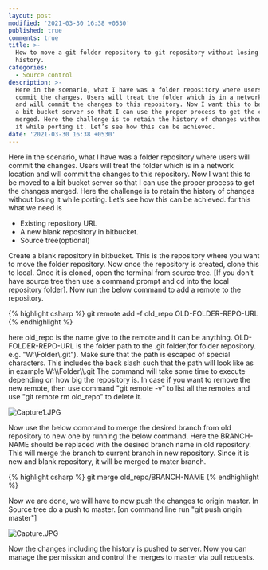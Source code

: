 ```yaml
---
layout: post
modified: '2021-03-30 16:38 +0530'
published: true
comments: true
title: >-
  How to move a git folder repository to git repository without losing the
  history.
categories:
  - Source control
description: >-
  Here in the scenario, what I have was a folder repository where users will
  commit the changes. Users will treat the folder which is in a network location
  and will commit the changes to this repository. Now I want this to be moved to
  a bit bucket server so that I can use the proper process to get the changes
  merged. Here the challenge is to retain the history of changes without losing
  it while porting it. Let’s see how this can be achieved.
date: '2021-03-30 16:38 +0530'
---
```

Here in the scenario, what I have was a folder repository where users will commit the changes. Users will treat the folder which is in a network location and will commit the changes to this repository.
Now I want this to be moved to a bit bucket server so that I can use the proper process to get the changes merged. Here the challenge is to retain the history of changes without losing it while porting. Let’s see how this can be achieved.
for this what we need is 

- Existing repository URL
- A new blank repository in bitbucket.
- Source tree(optional)


Create a blank repository in bitbucket. This is the repository where you want to move the folder repository. Now once the repository is created, clone this to local.
Once it is cloned, open the terminal from source tree. [If you don’t have source tree then use a command prompt and cd into the local repository folder].
Now run the below command to add a remote to the repository.

{% highlight csharp %}
git remote add -f old_repo OLD-FOLDER-REPO-URL
{% endhighlight %}

here old_repo is the name give to the remote and it can be anything. OLD-FOLDER-REPO-URL is the folder path to the .git folder(for folder repository. e.g. "W:\Folder\\.git"). Make sure that the path is escaped of special characters. This includes the back slash such that the path will look like as in example W:\\\\Folder\\\\.git
The command will take some time to execute depending on how big the repository is. In case if you want to remove the new remote, then use command "git remote -v" to list all the remotes and use "git remote rm old_repo" to delete it.

![Capture1.JPG]({{site.baseurl}}/images/Capture1.JPG)


Now use the below command to merge the desired branch from old repository to new one by running the below command. Here the BRANCH-NAME should be replaced with the desired branch name in old repository. This will merge the branch to current branch in new repository. Since it is new and blank repository, it will be merged to mater branch.

{% highlight csharp %}
git merge old_repo/BRANCH-NAME
{% endhighlight %}

Now we are done, we will have to now push the changes to origin master. In Source tree do a push to master. [on command line run "git push origin master"]

![Capture.JPG]({{site.baseurl}}/images/Capture.JPG)


Now the changes including the history is pushed to server. Now you can manage the permission and control the merges to master via pull requests.
